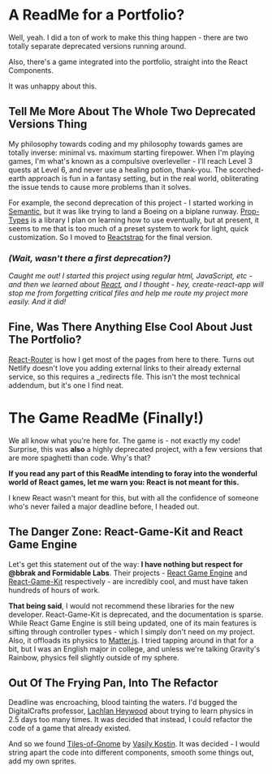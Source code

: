 # A ReadMe for a Portfolio? 

Well, yeah. I did a ton of work to make this thing happen - there are two totally separate deprecated versions running around. 

Also, there's a game integrated into the portfolio, straight into the React Components.

It was unhappy about this.

## Tell Me More About The Whole Two Deprecated Versions Thing

My philosophy towards coding and my philosophy towards games are totally inverse: minimal vs. maximum starting firepower. 
When I'm playing games, I'm what's known as a compulsive overleveller - I'll reach Level 3 quests at Level 6, and never use a healing potion, thank-you.
The scorched-earth approach is fun in a fantasy setting, but in the real world, obliterating the issue tends to cause more problems than it solves.

For example, the second deprecation of this project - I started working in [Semantic](https://semantic-ui.com/), but it was like trying to land a Boeing on a biplane runway. [Prop-Types](https://www.npmjs.com/package/prop-types) is a library I plan on learning how to use eventually, but at present, it seems to me that is too much of a preset system to work for light, quick customization. So I moved to [Reactstrap](https://reactstrap.github.io/) for the final version.

### _(Wait, wasn't there a first deprecation?)_

_Caught me out! I started this project using regular html, JavaScript, etc - and then we learned about [React](https://reactjs.org/blog/2020/10/20/react-v17.html), and I thought - hey, create-react-app will stop me from forgetting critical files and help me route my project more easily. And it did!_

## Fine, Was There Anything Else Cool About Just The Portfolio?

[React-Router](https://reactrouter.com/) is how I get most of the pages from here to there. Turns out Netlify doesn't love you adding external links to their already external service, so this requires a _redirects file. This isn't the most technical addendum, but it's one I find neat.

# The Game ReadMe (Finally!)

We all know what you're here for. The game is - not exactly my code! Surprise, this was **also** a highly deprecated project, with a few versions that are more spaghetti than code. Why's that? 

**If you read any part of this ReadMe intending to foray into the wonderful world of React games, let me warn you: React is not meant for this.**

I knew React wasn't meant for this, but with all the confidence of someone who's never failed a major deadline before, I headed out.

## The Danger Zone: React-Game-Kit and React Game Engine

Let's get this statement out of the way: **I have nothing but respect for @bbrak and Formidable Labs**. Their projects - [React Game Engine](https://github.com/bberak/react-game-engine) and [React-Game-Kit](https://github.com/FormidableLabs/react-game-kit) respectively - are incredibly cool, and must have taken hundreds of hours of work.

**That being said**, I would not recommend these libraries for the new developer. React-Game-Kit is deprecated, and the documentation is sparse. While React Game Engine is still being updated, one of its main features is sifting through controller types - which I simply don't need on my project. Also, it offloads its physics to [Matter.js](https://brm.io/matter-js/). I tried tapping around in that for a bit, but I was an English major in college, and unless we're talking Gravity's Rainbow, physics fell slightly outside of my sphere.

## Out Of The Frying Pan, Into The Refactor

Deadline was encroaching, blood tainting the waters. I'd bugged the DigitalCrafts professor, [Lachlan Heywood](https://github.com/lachieh) about trying to learn physics in 2.5 days too many times. It was decided that instead, I could refactor the code of a game that already existed. 

And so we found [Tiles-of-Gnome](https://codepen.io/Megabyteceer/pen/qbXJMQ) by [Vasily Kostin](https://github.com/Megabyteceer). It was decided - I would string apart the code into different components, smooth some things out, add my own sprites.



